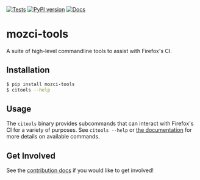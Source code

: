 [![Tests](https://github.com/mozilla/mozci-tools/actions/workflows/test.yml/badge.svg)](https://github.com/mozilla/mozci-tools/actions/workflows/test.yml)
[![PyPI version](https://badge.fury.io/py/mozci-tools.svg)](https://badge.fury.io/py/mozci-tools)
[![Docs](https://readthedocs.org/projects/mozci-tools/badge/?version=latest)](https://mozci-tools.readthedocs.io/en/latest/?badge=latest)

# mozci-tools

A suite of high-level commandline tools to assist with Firefox's CI.

## Installation

```bash
$ pip install mozci-tools
$ citools --help
```

## Usage

The `citools` binary provides subcommands that can interact with Firefox's CI for a variety of purposes. See `citools --help` or [the documentation](https://mozci-tools.readthedocs.io/en/latest/) for more details on available commands.

## Get Involved

See the [contribution docs](https://github.com/mozilla/mozci-tools/blob/main/CONTRIBUTING.md) if you would like to get involved!
